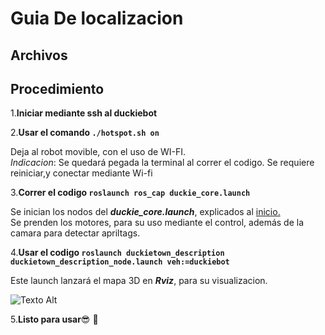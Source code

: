 <h1>Guia De localizacion</h1>

<h2>Archivos</h2>




<h2>Procedimiento</h2>

1.**Iniciar mediante ssh al duckiebot**

2.**Usar el comando `./hotspot.sh on`**

Deja al robot movible, con el uso de WI-FI.<br>
*Indicacion*: Se quedará pegada la terminal al correr el codigo. Se requiere reiniciar,y conectar mediante Wi-fi</br>

3.**Correr el codigo `roslaunch ros_cap duckie_core.launch`**

Se inician los nodos del ***duckie_core.launch***, explicados al [inicio.](#archivos)
<br>Se prenden los motores, para su uso mediante el control, además de la camara para detectar apriltags. </br>

4.**Usar el codigo `roslaunch duckietown_description duckietown_description_node.launch veh:=duckiebot`**

Este launch lanzará el mapa 3D en ***Rviz***, para su visualizacion.

![Texto Alt]()

5.**Listo para usar**:sunglasses: :hatched_chick:
   

